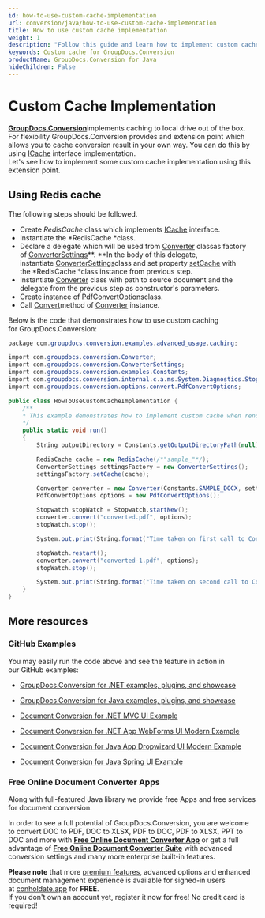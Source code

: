 ```yaml
---
id: how-to-use-custom-cache-implementation
url: conversion/java/how-to-use-custom-cache-implementation
title: How to use custom cache implementation
weight: 1
description: "Follow this guide and learn how to implement custom cache implementation when document with GroupDocs.Conversion for Java API."
keywords: Custom cache for GroupDocs.Conversion
productName: GroupDocs.Conversion for Java
hideChildren: False
---
```

# Custom Cache Implementation

[**GroupDocs.Conversion**](https://products.groupdocs.com/conversion/java)implements caching to local drive out of the box. For flexibility GroupDocs.Conversion provides and extension point which allows you to cache conversion result in your own way. You can do this by using [ICache](https://apireference.groupdocs.com/net/conversion/groupdocs.conversion.caching/icache) interface implementation.  
Let's see how to implement some custom cache implementation using this extension point.

## Using Redis cache

The following steps should be followed.

*   Create *RedisCache* class which implements [ICache](https://apireference.groupdocs.com/java/conversion/com.groupdocs.conversion.caching/ICache) interface.
*   Instantiate the *RedisCache *class.
*   Declare a delegate which will be used from [Converter](https://apireference.groupdocs.com/java/conversion/com.groupdocs.conversion/Converter) classas factory of [ConverterSettings](https://apireference.groupdocs.com/java/conversion/com.groupdocs.conversion/ConverterSettings)**. **In the body of this delegate, instantiate [ConverterSettings](https://apireference.groupdocs.com/java/conversion/com.groupdocs.conversion/ConverterSettings)class and set property [setCache](https://apireference.groupdocs.com/java/conversion/com.groupdocs.conversion/ConverterSettings#setCache(com.groupdocs.conversion.caching.ICache)) with the *RedisCache *class instance from previous step.
*   Instantiate [Converter](https://apireference.groupdocs.com/java/conversion/com.groupdocs.conversion/Converter) class with path to source document and the delegate from the previous step as constructor's parameters.
*   Create instance of [PdfConvertOptions](https://apireference.groupdocs.com/java/conversion/com.groupdocs.conversion.options.convert/PdfConvertOptions)class.
*   Call [Convert](https://apireference.groupdocs.com/net/conversion/groupdocs.conversion/converter/methods/convert/2)method of [Converter](https://apireference.groupdocs.com/java/conversion/com.groupdocs.conversion/Converter) instance.

Below is the code that demonstrates how to use custom caching for GroupDocs.Conversion:

```csharp
package com.groupdocs.conversion.examples.advanced_usage.caching;

import com.groupdocs.conversion.Converter;
import com.groupdocs.conversion.ConverterSettings;
import com.groupdocs.conversion.examples.Constants;
import com.groupdocs.conversion.internal.c.a.ms.System.Diagnostics.Stopwatch;
import com.groupdocs.conversion.options.convert.PdfConvertOptions;

public class HowToUseCustomCacheImplementation {
    /**
    * This example demonstrates how to implement custom cache when rendering document.
    */
    public static void run()
    {
        String outputDirectory = Constants.getOutputDirectoryPath(null);

        RedisCache cache = new RedisCache(/*"sample_"*/);
        ConverterSettings settingsFactory = new ConverterSettings();
        settingsFactory.setCache(cache);

        Converter converter = new Converter(Constants.SAMPLE_DOCX, settingsFactory);
        PdfConvertOptions options = new PdfConvertOptions();

        Stopwatch stopWatch = Stopwatch.startNew();
        converter.convert("converted.pdf", options);
        stopWatch.stop();

        System.out.print(String.format("Time taken on first call to Convert method %d (ms).", stopWatch.getElapsedMilliseconds()));

        stopWatch.restart();
        converter.convert("converted-1.pdf", options);
        stopWatch.stop();

        System.out.print(String.format("Time taken on second call to Convert method %d (ms).", stopWatch.getElapsedMilliseconds()));
    }
}
```

## More resources

### GitHub Examples

You may easily run the code above and see the feature in action in our GitHub examples:

*   [GroupDocs.Conversion for .NET examples, plugins, and showcase](https://github.com/groupdocs-conversion/GroupDocs.Conversion-for-.NET)
    
*   [GroupDocs.Conversion for Java examples, plugins, and showcase](https://github.com/groupdocs-conversion/GroupDocs.Conversion-for-Java)
    
*   [Document Conversion for .NET MVC UI Example](https://github.com/groupdocs-conversion/GroupDocs.Conversion-for-.NET-MVC) 
    
*   [Document Conversion for .NET App WebForms UI Modern Example](https://github.com/groupdocs-conversion/GroupDocs.Conversion-for-.NET-WebForms)
    
*   [Document Conversion for Java App Dropwizard UI Modern Example](https://github.com/groupdocs-conversion/GroupDocs.Conversion-for-Java-Dropwizard)
    
*   [Document Conversion for Java Spring UI Example](https://github.com/groupdocs-conversion/GroupDocs.Conversion-for-Java-Spring)
    

### Free Online Document Converter Apps

Along with full-featured Java library we provide free Apps and free services for document conversion.

In order to see a full potential of GroupDocs.Conversion, you are welcome to convert DOC to PDF, DOC to XLSX, PDF to DOC, PDF to XLSX, PPT to DOC and more with **[Free Online Document Converter App](https://products.groupdocs.app/conversion)** or get a full advantage of **[Free Online Document Converter Suite](https://conholdate.app/features/document-converter-online)** with advanced conversion settings and many more enterprise built-in features.

**Please note** that more [premium features](https://conholdate.app/features), advanced options and enhanced document management experience is available for signed-in users at [conholdate.app](https://conholdate.app/) for **FREE**.  
If you don't own an account yet, register it now for free! No credit card is required!
